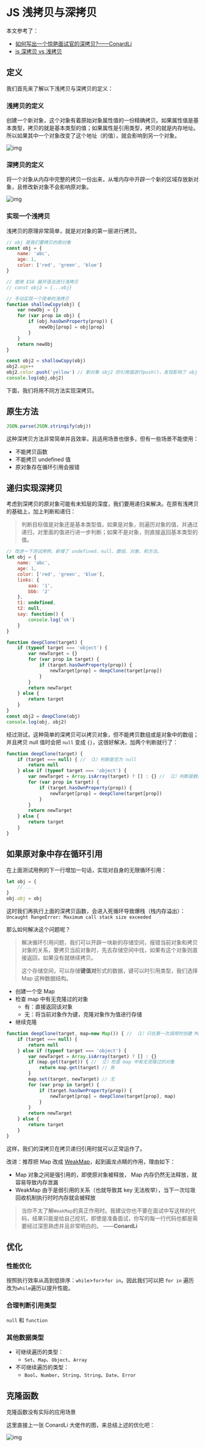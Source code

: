 # JS 浅拷贝与深拷贝

本文参考了：

- [如何写出一个惊艳面试官的深拷贝?——ConardLi](https://juejin.im/post/5d6aa4f96fb9a06b112ad5b1#heading-0)
- [js 深拷贝 vs 浅拷贝](https://juejin.im/post/59ac1c4ef265da248e75892b)



## 定义

我们首先来了解以下浅拷贝与深拷贝的定义：

### 浅拷贝的定义

创建一个新对象，这个对象有着原始对象属性值的一份精确拷贝。如果属性值是基本类型，拷贝的就是基本类型的值；如果属性是引用类型，拷贝的就是内存地址。所以如果其中一个对象改变了这个地址（的值），就会影响到另一个对象。

 ![img](../res/shallow-clone.png) 

### 深拷贝的定义

将一个对象从内存中完整的拷贝一份出来，从堆内存中开辟一个新的区域存放新对象，且修改新对象不会影响原对象。

 ![img](../res/deep-clone.png) 

### 实现一个浅拷贝

浅拷贝的原理非常简单，就是对对象的第一层进行拷贝。

```js
// obj 是我们要拷贝的原对象
const obj = {
    name: 'abc',
    age: 1,
    color: ['red', 'green', 'blue']
}

// 使用 ES6 展开语法进行浅拷贝
// const obj2 = {...obj}

// 手动实现一个简单的浅拷贝
function shallowCopy(obj) {
    var newObj = {}
    for (var prop in obj) {
        if (obj.hasOwnProperty(prop)) {
            newObj[prop] = obj[prop]
        }
    }
    return newObj
}

const obj2 = shallowCopy(obj)
obj2.age++
obj2.color.push('yellow') // 新对象 obj2 的引用值进行push()，发现影响了 obj 原对象。
console.log(obj,obj2)
```



下面，我们将用不同方法实现深拷贝。

## 原生方法

```js
JSON.parse(JSON.stringify(obj))
```

这种深拷贝方法非常简单并且效率，且适用场景也很多，但有一些场景不能使用：

- 不能拷贝函数
- 不能拷贝 undefined 值
- 原对象存在循环引用会报错

## 递归实现深拷贝

考虑到深拷贝的原对象可能有未知层的深度，我们要用递归来解决。在原有浅拷贝的基础上，加上判断和递归：

> 判断目标值是对象还是基本类型值，如果是对象，则遍历对象的值，并通过递归，对里面的值进行进一步判断；如果不是对象，则直接返回基本类型的值。

```js
// 改进一下测试用例，新增了 undefined、null、数组、对象、和方法。
let obj = {
    name: 'abc',
    age: 1,
    color: ['red', 'green', 'blue'],
    links: {
        aaa: '1',
        bbb: '2'
    },
    t1: undefined,
    t2: null,
    say: function() {
        console.log('ok')
    }
}

function deepClone(target) {
    if (typeof target === 'object') {
        var newTarget = {}
        for (var prop in target) {
            if (target.hasOwnProperty(prop)) {
                newTarget[prop] = deepClone(target[prop])
            }
        }
        return newTarget
    } else {
        return target
    }
}
const obj2 = deepClone(obj)
console.log(obj, obj2)
```

经过测试，这种简单的深拷贝可以拷贝对象，但不能拷贝数组或是对象中的数组；并且拷贝 null 值时会把 `null` 变成 `{}`，这很好解决，加两个判断就行了：

```js
function deepClone(target) {
    if (target === null) { // （1）判断是否为 null
        return null
    } else if (typeof target === 'object') {
        var newTarget = Array.isArray(target) ? [] : {} // （2）判断是数组还是对象
        for (var prop in target) {
            if (target.hasOwnProperty(prop)) {
                newTarget[prop] = deepClone(target[prop])
            }
        }
        return newTarget
    } else {
        return target
    }
}
```



## 如果原对象中存在循环引用

在上面测试用例的下一行增加一句话，实现对自身的无限循环引用：

```js
let obj = {
    // ...
}
obj.obj = obj
```

这时我们再执行上面的深拷贝函数，会进入死循环导致爆栈（栈内存溢出）：`Uncaught RangeError: Maximum call stack size exceeded`

那么如何解决这个问题呢？

> 解决循环引用问题，我们可以开辟一块新的存储空间，报错当前对象和拷贝对象的关系，要拷贝当前对象时，先去存储空间中找，如果有这个对象则直接返回，如果没有就继续拷贝。
>
> 这个存储空间，可以存储**键值对**形式的数据，键可以时引用类型，我们选择 Map 这种数据结构。

- 创建一个空 Map
- 检查 map 中有无克隆过的对象
  - 有：直接返回该对象
  - 无：将当前对象作为键，克隆对象作为值进行存储
- 继续克隆

```js
function deepClone(target, map=new Map()) { // （1）只在第一次调用时创建 Map，下次调用直接传上一次的值
    if (target === null) {
        return null
    } else if (typeof target === 'object') {
        var newTarget = Array.isArray(target) ? [] : {}
        if (map.get(target)) { // （2）检查 map 中有无克隆过的对象
            return map.get(target) // 有
        }
        map.set(target, newTarget) // 无
        for (var prop in target) {
            if (target.hasOwnProperty(prop)) {
                newTarget[prop] = deepClone(target[prop], map)
            }
        }
        return newTarget
    } else {
        return target
    }
}
```

这样，我们的深拷贝在拷贝递归引用时就可以正常运作了。

改进：推荐把 Map 改成 [WeakMap](https://developer.mozilla.org/zh-CN/docs/Web/JavaScript/Reference/Global_Objects/WeakMap)，起到画龙点睛的作用，理由如下：

- Map 对象之间是强引用的，即使原对象被释放， Map 内存仍然无法释放，就容易导致内存泄漏
- WeakMap 由于是弱引用的关系（也就导致其 key 无法枚举），当下一次垃圾回收机制执行时时内存就会被释放

>  当你不太了解`WeakMap`的真正作用时。我建议你也不要在面试中写这样的代码，结果只能是给自己挖坑，即使是准备面试，你写的每一行代码也都是需要经过深思熟虑并且非常明白的。 ——**ConardLi** 



## 优化

### 性能优化

按照执行效率从高到低排序：`while`>`for`>`for in`。因此我们可以把 `for in` 遍历改为`while`遍历以提升性能。

### 合理判断引用类型

`null` 和 `function`

### 其他数据类型

- 可继续遍历的类型：
  - `Set`、`Map`、`Object`、`Array`
- 不可继续遍历的类型：
  -  `Bool`、`Number`、`String`、`String`、`Date`、`Error` 

## 克隆函数

克隆函数没有实际的应用场景

这里直接上一张 ConardLi 大佬作的图，来总结上述的优化吧：

![img](../res/awesome-deep-clone.jfif.jpg)
